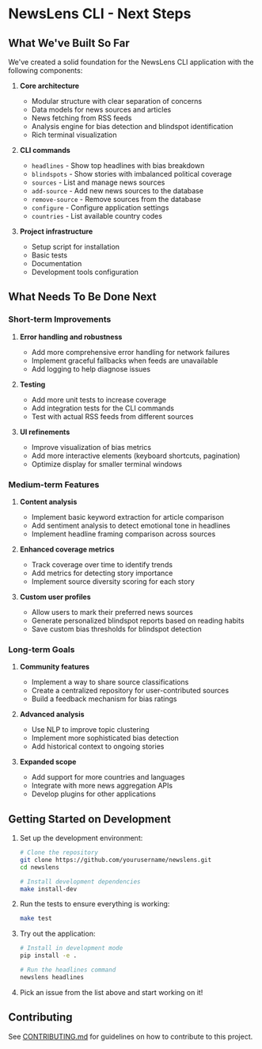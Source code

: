 # NewsLens CLI - Next Steps

## What We've Built So Far

We've created a solid foundation for the NewsLens CLI application with the following components:

1. **Core architecture**
   - Modular structure with clear separation of concerns
   - Data models for news sources and articles
   - News fetching from RSS feeds
   - Analysis engine for bias detection and blindspot identification
   - Rich terminal visualization

2. **CLI commands**
   - `headlines` - Show top headlines with bias breakdown
   - `blindspots` - Show stories with imbalanced political coverage
   - `sources` - List and manage news sources
   - `add-source` - Add new news sources to the database
   - `remove-source` - Remove sources from the database
   - `configure` - Configure application settings
   - `countries` - List available country codes

3. **Project infrastructure**
   - Setup script for installation
   - Basic tests
   - Documentation
   - Development tools configuration

## What Needs To Be Done Next

### Short-term Improvements

1. **Error handling and robustness**
   - Add more comprehensive error handling for network failures
   - Implement graceful fallbacks when feeds are unavailable
   - Add logging to help diagnose issues

2. **Testing**
   - Add more unit tests to increase coverage
   - Add integration tests for the CLI commands
   - Test with actual RSS feeds from different sources

3. **UI refinements**
   - Improve visualization of bias metrics
   - Add more interactive elements (keyboard shortcuts, pagination)
   - Optimize display for smaller terminal windows

### Medium-term Features

1. **Content analysis**
   - Implement basic keyword extraction for article comparison
   - Add sentiment analysis to detect emotional tone in headlines
   - Implement headline framing comparison across sources

2. **Enhanced coverage metrics**
   - Track coverage over time to identify trends
   - Add metrics for detecting story importance
   - Implement source diversity scoring for each story

3. **Custom user profiles**
   - Allow users to mark their preferred news sources
   - Generate personalized blindspot reports based on reading habits
   - Save custom bias thresholds for blindspot detection

### Long-term Goals

1. **Community features**
   - Implement a way to share source classifications
   - Create a centralized repository for user-contributed sources
   - Build a feedback mechanism for bias ratings

2. **Advanced analysis**
   - Use NLP to improve topic clustering
   - Implement more sophisticated bias detection
   - Add historical context to ongoing stories

3. **Expanded scope**
   - Add support for more countries and languages
   - Integrate with more news aggregation APIs
   - Develop plugins for other applications

## Getting Started on Development

1. Set up the development environment:
   ```bash
   # Clone the repository
   git clone https://github.com/yourusername/newslens.git
   cd newslens
   
   # Install development dependencies
   make install-dev
   ```

2. Run the tests to ensure everything is working:
   ```bash
   make test
   ```

3. Try out the application:
   ```bash
   # Install in development mode
   pip install -e .
   
   # Run the headlines command
   newslens headlines
   ```

4. Pick an issue from the list above and start working on it!

## Contributing

See [CONTRIBUTING.md](CONTRIBUTING.md) for guidelines on how to contribute to this project.
